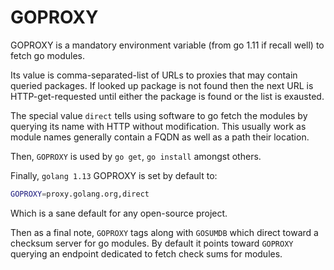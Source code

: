 # GOPROXY

GOPROXY is a mandatory environment variable
(from go 1.11 if recall well) to fetch go modules.

Its value is comma-separated-list of URLs to proxies
that may contain queried packages. If looked up package
is not found then the next URL is HTTP-get-requested until
either the package is found or the list is exausted.

The special value `direct` tells using software to go fetch
the modules by querying its name with HTTP without modification.
This usually work as module names generally contain a FQDN as well
as a path their location.

Then, `GOPROXY` is used by `go get`, `go install` amongst others.

Finally, `golang 1.13` GOPROXY is set by default to:
``` sh
GOPROXY=proxy.golang.org,direct
```

Which is a sane default for any open-source project.

Then as a final note, `GOPROXY` tags along with `GOSUMDB` which direct
toward a checksum server for go modules. By default it points toward
`GOPROXY` querying an endpoint dedicated to fetch check sums for modules.

